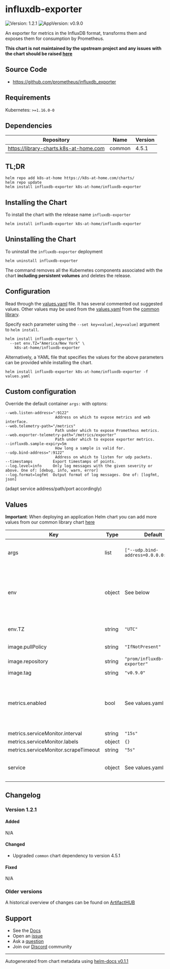 # influxdb-exporter

![Version: 1.2.1](https://img.shields.io/badge/Version-1.2.1-informational?style=flat-square) ![AppVersion: v0.9.0](https://img.shields.io/badge/AppVersion-v0.9.0-informational?style=flat-square)

An exporter for metrics in the InfluxDB format, transforms them and exposes them for consumption by Prometheus.

**This chart is not maintained by the upstream project and any issues with the chart should be raised [here](https://github.com/k8s-at-home/charts/issues/new/choose)**

## Source Code

* <https://github.com/prometheus/influxdb_exporter>

## Requirements

Kubernetes: `>=1.16.0-0`

## Dependencies

| Repository | Name | Version |
|------------|------|---------|
| https://library-charts.k8s-at-home.com | common | 4.5.1 |

## TL;DR

```console
helm repo add k8s-at-home https://k8s-at-home.com/charts/
helm repo update
helm install influxdb-exporter k8s-at-home/influxdb-exporter
```

## Installing the Chart

To install the chart with the release name `influxdb-exporter`

```console
helm install influxdb-exporter k8s-at-home/influxdb-exporter
```

## Uninstalling the Chart

To uninstall the `influxdb-exporter` deployment

```console
helm uninstall influxdb-exporter
```

The command removes all the Kubernetes components associated with the chart **including persistent volumes** and deletes the release.

## Configuration

Read through the [values.yaml](./values.yaml) file. It has several commented out suggested values.
Other values may be used from the [values.yaml](https://github.com/k8s-at-home/library-charts/tree/main/charts/stable/common/values.yaml) from the [common library](https://github.com/k8s-at-home/library-charts/tree/main/charts/stable/common).

Specify each parameter using the `--set key=value[,key=value]` argument to `helm install`.

```console
helm install influxdb-exporter \
  --set env.TZ="America/New York" \
    k8s-at-home/influxdb-exporter
```

Alternatively, a YAML file that specifies the values for the above parameters can be provided while installing the chart.

```console
helm install influxdb-exporter k8s-at-home/influxdb-exporter -f values.yaml
```

## Custom configuration

Override the default container `args:` with optons:

    --web.listen-address=":9122"
                          Address on which to expose metrics and web interface.
    --web.telemetry-path="/metrics"
                          Path under which to expose Prometheus metrics.
    --web.exporter-telemetry-path="/metrics/exporter"
                          Path under which to expose exporter metrics.
    --influxdb.sample-expiry=5m
                          How long a sample is valid for.
    --udp.bind-address=":9122"
                          Address on which to listen for udp packets.
    --timestamps         Export timestamps of points.
    --log.level=info     Only log messages with the given severity or above. One of: [debug, info, warn, error]
    --log.format=logfmt  Output format of log messages. One of: [logfmt, json]

(adapt service address/path/port accordingly)

## Values

**Important**: When deploying an application Helm chart you can add more values from our common library chart [here](https://github.com/k8s-at-home/library-charts/tree/main/charts/stable/common)

| Key | Type | Default | Description |
|-----|------|---------|-------------|
| args | list | `["--udp.bind-address=0.0.0.0:9123"]` | Override the args for the default container |
| env | object | See below | environment variables. See more environment variables in the [influxdb-exporter documentation](https://influxdb-exporter.org/docs). |
| env.TZ | string | `"UTC"` | Set the container timezone |
| image.pullPolicy | string | `"IfNotPresent"` | image pull policy |
| image.repository | string | `"prom/influxdb-exporter"` | image repository |
| image.tag | string | `"v0.9.0"` | image tag |
| metrics.enabled | bool | See values.yaml | Enable and configure prometheus-qbittorrent-exporter sidecar and Prometheus podMonitor. |
| metrics.serviceMonitor.interval | string | `"15s"` |  |
| metrics.serviceMonitor.labels | object | `{}` |  |
| metrics.serviceMonitor.scrapeTimeout | string | `"5s"` |  |
| service | object | See values.yaml | Configures service settings for the chart. |

## Changelog

### Version 1.2.1

#### Added

N/A

#### Changed

* Upgraded `common` chart dependency to version 4.5.1

#### Fixed

N/A

### Older versions

A historical overview of changes can be found on [ArtifactHUB](https://artifacthub.io/packages/helm/k8s-at-home/influxdb-exporter?modal=changelog)

## Support

- See the [Docs](https://docs.k8s-at-home.com/our-helm-charts/getting-started/)
- Open an [issue](https://github.com/k8s-at-home/charts/issues/new/choose)
- Ask a [question](https://github.com/k8s-at-home/organization/discussions)
- Join our [Discord](https://discord.gg/sTMX7Vh) community

----------------------------------------------
Autogenerated from chart metadata using [helm-docs v0.1.1](https://github.com/k8s-at-home/helm-docs/releases/v0.1.1)
